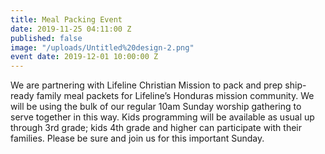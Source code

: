 ```yaml
---
title: Meal Packing Event
date: 2019-11-25 04:11:00 Z
published: false
image: "/uploads/Untitled%20design-2.png"
event date: 2019-12-01 10:00:00 Z
---
```


We are partnering with Lifeline Christian Mission to pack and prep ship-ready family meal packets for Lifeline’s Honduras mission community. We will be using the bulk of our regular 10am Sunday worship gathering to serve together in this way. Kids programming will be available as usual up through 3rd grade; kids 4th grade and higher can participate with their families. Please be sure and join us for this important Sunday.